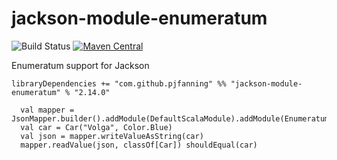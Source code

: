 # jackson-module-enumeratum

![Build Status](https://github.com/pjfanning/jackson-module-enumeratum/actions/workflows/ci.yml/badge.svg)
[![Maven Central](https://maven-badges.herokuapp.com/maven-central/com.github.pjfanning/jackson-module-enumeratum_2.13/badge.svg)](https://maven-badges.herokuapp.com/maven-central/com.github.pjfanning/jackson-module-enumeratum_2.13)

Enumeratum support for Jackson

```
libraryDependencies += "com.github.pjfanning" %% "jackson-module-enumeratum" % "2.14.0"
```

```
  val mapper = JsonMapper.builder().addModule(DefaultScalaModule).addModule(EnumeratumModule).build()
  val car = Car("Volga", Color.Blue)
  val json = mapper.writeValueAsString(car)
  mapper.readValue(json, classOf[Car]) shouldEqual(car)
```      

